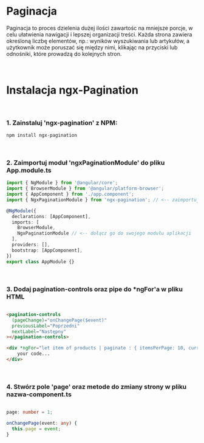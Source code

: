 # Paginacja

<p>Paginacja to proces dzielenia dużej ilości zawartośc na mniejsze porcje, w celu ułatwienia nawigacji i lepszej organizacji treści. Każda strona zawiera określoną liczbę elementów, np.: wyników wyszukiwania lub artykułów, a użytkownik może poruszać się między nimi, klikając na przyciski lub odnośniki, które prowadzą do kolejnych stron.</p>

 
<br/> 

# Instalacja ngx-Pagination

<br/>
 
### 1. Zainstaluj 'ngx-pagination' z NPM:

```sh
npm install ngx-pagination
```
 <br/>
 
### 2. Zaimportuj moduł 'ngxPaginationModule' do pliku App.module.ts
```ts
import { NgModule } from '@angular/core';
import { BrowserModule } from '@angular/platform-browser';
import { AppComponent } from './app.component';
import { NgxPaginationModule } from 'ngx-pagination'; // <-- zaimportuj moduł

@NgModule({
  declarations: [AppComponent],
  imports: [
    BrowserModule,
    NgxPaginationModule // <-- dołącz go do swojego modułu aplikacji
  ],
  providers: [],
  bootstrap: [AppComponent],
})
export class AppModule {}
```
 <br/>

### 3. Dodaj pagination-controls oraz pipe do *ngFor'a w pliku HTML
```html

<pagination-controls
  (pageChange)="onChangePage($event)"
  previousLabel="Poprzedni"
  nextLabel="Następny"
></pagination-controls>

<div *ngFor="let item of products | paginate : { itemsPerPage: 10, currentPage: page }">
    your code...  
</div>
```

<br/>

### 4. Stwórz pole 'page' oraz metode do zmiany strony w pliku nazwa-component.ts

```ts

page: number = 1;

onChangePage(event: any) {
  this.page = event;
}
  
```
